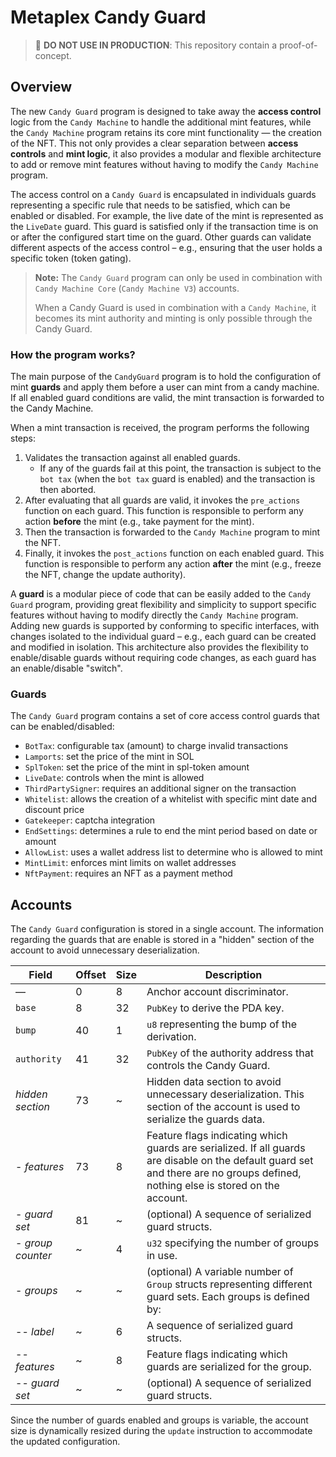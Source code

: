 # Metaplex Candy Guard

> 🛑 **DO NOT USE IN PRODUCTION**: This repository contain a proof-of-concept.

## Overview

The new `Candy Guard` program is designed to take away the **access control** logic from the `Candy Machine` to handle the additional mint features, while the `Candy Machine` program retains its core mint functionality &mdash; the creation of the NFT. This not only provides a clear separation between **access controls** and **mint logic**, it also provides a modular and flexible architecture to add or remove mint features without having to modify the `Candy Machine` program.

The access control on a `Candy Guard` is encapsulated in individuals guards representing a specific rule that needs to be satisfied, which can be enabled or disabled. For example, the live date of the mint is represented as the `LiveDate` guard. This guard is satisfied only if the transaction time is on or after the configured start time on the guard. Other guards can validate different aspects of the access control – e.g., ensuring that the user holds a specific token (token gating).

> **Note:** The `Candy Guard` program can only be used in combination with `Candy Machine Core` (`Candy Machine V3`) accounts.
>
> When a Candy Guard is used in combination with a `Candy Machine`, it becomes its mint authority and minting is only possible through the Candy Guard.

### How the program works?

The main purpose of the `CandyGuard` program is to hold the configuration of mint **guards** and apply them before a user can mint from a candy machine. If all enabled guard conditions are valid, the mint transaction is forwarded to the Candy Machine.

When a mint transaction is received, the program performs the following steps:

1. Validates the transaction against all enabled guards.
    - If any of the guards fail at this point, the transaction is subject to the `bot tax` (when the `bot tax` guard is enabled) and the transaction is then aborted.
2. After evaluating that all guards are valid, it invokes the `pre_actions` function on each guard. This function is responsible to perform any action **before** the mint (e.g., take payment for the mint).
3. Then the transaction is forwarded to the `Candy Machine` program to mint the NFT. 
4. Finally, it invokes the `post_actions` function on each enabled guard. This function is responsible to perform any action **after** the mint (e.g., freeze the NFT, change the update authority).

A **guard** is a modular piece of code that can be easily added to the `Candy Guard` program, providing great flexibility and simplicity to support specific features without having to modify directly the `Candy Machine` program. Adding new guards is supported by conforming to specific interfaces, with changes isolated to the individual guard – e.g., each guard can be created and modified in isolation. This architecture also provides the flexibility to enable/disable guards without requiring code changes, as each guard has an enable/disable "switch".

### Guards

The `Candy Guard` program contains a set of core access control guards that can be enabled/disabled:

- `BotTax`: configurable tax (amount) to charge invalid transactions
- `Lamports`: set the price of the mint in SOL
- `SplToken`: set the price of the mint in spl-token amount
- `LiveDate`: controls when the mint is allowed
- `ThirdPartySigner`: requires an additional signer on the transaction 
- `Whitelist`: allows the creation of a whitelist with specific mint date and discount price
- `Gatekeeper`: captcha integration
- `EndSettings`: determines a rule to end the mint period based on date or amount
- `AllowList`: uses a wallet address list to determine who is allowed to mint
- `MintLimit`: enforces mint limits on wallet addresses
- `NftPayment`: requires an NFT as a payment method

## Accounts

The `Candy Guard` configuration is stored in a single account. The information regarding the guards that are enable is stored in a "hidden" section of the account to avoid unnecessary deserialization.

| Field                       | Offset | Size  | Description                  |
| --------------------------- | ------ | ----- | ---------------------------- |
| &mdash;                     | 0      | 8     | Anchor account discriminator.
| `base`                  | 8      | 32     | `PubKey` to derive the PDA key. |
| `bump`                 | 40     | 1    | `u8` representing the bump of the derivation. |
| `authority`                 | 41     | 32    | `PubKey` of the authority address that controls the Candy Guard. |
| *hidden section*            | 73    | ~    | Hidden data section to avoid unnecessary deserialization. This section of the account is used to serialize the guards data. |
| - *features*             | 73    | 8    | Feature flags indicating which guards are serialized. If all guards are disable on the default guard set and there are no groups defined, nothing else is stored on the account. |
| - *guard set*      | 81    | ~    | (optional) A sequence of serialized guard structs. |
| - *group counter*        | ~      | 4    | `u32` specifying the number of groups in use. |
| - *groups*      | ~      | ~    | (optional) A variable number of `Group` structs representing different guard sets. Each groups is defined by:  |
| -- *label*      | ~    | 6    | A sequence of serialized guard structs. |
| -- *features*      | ~    | 8    |  Feature flags indicating which guards are serialized for the group. |
| -- *guard set*      | ~    | ~    | (optional) A sequence of serialized guard structs. |

Since the number of guards enabled and groups is variable, the account size is dynamically resized during the `update` instruction to accommodate the updated configuration.